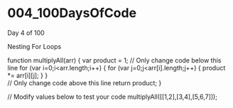 # 004_100DaysOfCode
Day 4 of 100

Nesting For Loops

function multiplyAll(arr) {
  var product = 1;
  // Only change code below this line
for (var i=0;i<arr.length;i++) {
  for (var j=0;j<arr[i].length;j++) {
     product *= arr[i][j];
    }
}  
  // Only change code above this line
  return product;
}

// Modify values below to test your code
multiplyAll([[1,2],[3,4],[5,6,7]]);

